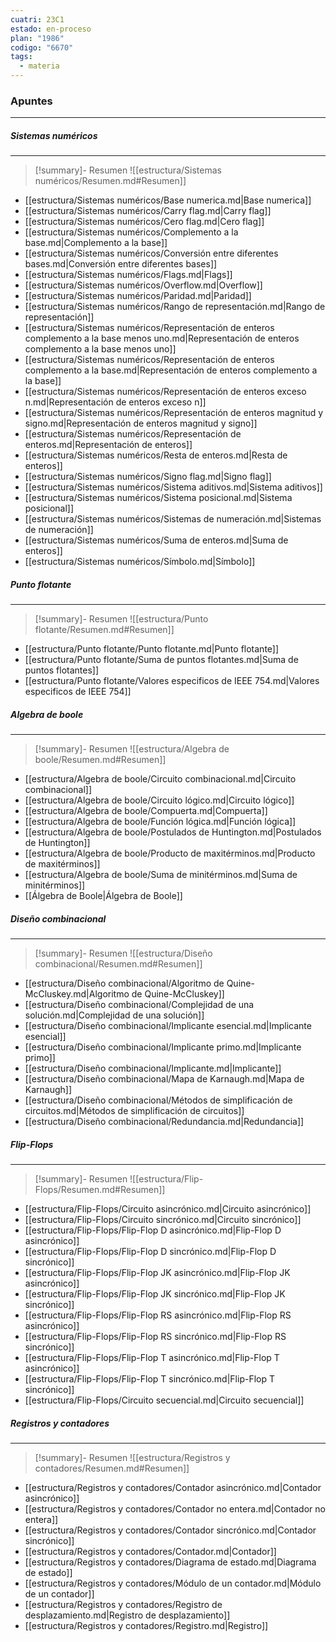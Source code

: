 ```yaml
---
cuatri: 23C1
estado: en-proceso
plan: "1986"
codigo: "6670"
tags:
  - materia
---
```

### Apuntes 
---
##### Sistemas numéricos 
---
> [!summary]- Resumen
> ![[estructura/Sistemas numéricos/Resumen.md#Resumen]]

* [[estructura/Sistemas numéricos/Base numerica.md|Base numerica]]
* [[estructura/Sistemas numéricos/Carry flag.md|Carry flag]]
* [[estructura/Sistemas numéricos/Cero flag.md|Cero flag]]
* [[estructura/Sistemas numéricos/Complemento a la base.md|Complemento a la base]]
* [[estructura/Sistemas numéricos/Conversión entre diferentes bases.md|Conversión entre diferentes bases]]
* [[estructura/Sistemas numéricos/Flags.md|Flags]]
* [[estructura/Sistemas numéricos/Overflow.md|Overflow]]
* [[estructura/Sistemas numéricos/Paridad.md|Paridad]]
* [[estructura/Sistemas numéricos/Rango de representación.md|Rango de representación]]
* [[estructura/Sistemas numéricos/Representación de enteros complemento a la base menos uno.md|Representación de enteros complemento a la base menos uno]]
* [[estructura/Sistemas numéricos/Representación de enteros complemento a la base.md|Representación de enteros complemento a la base]]
* [[estructura/Sistemas numéricos/Representación de enteros exceso n.md|Representación de enteros exceso n]]
* [[estructura/Sistemas numéricos/Representación de enteros magnitud y signo.md|Representación de enteros magnitud y signo]]
* [[estructura/Sistemas numéricos/Representación de enteros.md|Representación de enteros]]
* [[estructura/Sistemas numéricos/Resta de enteros.md|Resta de enteros]]
* [[estructura/Sistemas numéricos/Signo flag.md|Signo flag]]
* [[estructura/Sistemas numéricos/Sistema aditivos.md|Sistema aditivos]]
* [[estructura/Sistemas numéricos/Sistema posicional.md|Sistema posicional]]
* [[estructura/Sistemas numéricos/Sistemas de numeración.md|Sistemas de numeración]]
* [[estructura/Sistemas numéricos/Suma de enteros.md|Suma de enteros]]
* [[estructura/Sistemas numéricos/Símbolo.md|Símbolo]]

##### Punto flotante 
---
> [!summary]- Resumen
> ![[estructura/Punto flotante/Resumen.md#Resumen]]

* [[estructura/Punto flotante/Punto flotante.md|Punto flotante]]
* [[estructura/Punto flotante/Suma de puntos flotantes.md|Suma de puntos flotantes]]
* [[estructura/Punto flotante/Valores especificos de IEEE 754.md|Valores especificos de IEEE 754]]

##### Algebra de boole 
---
> [!summary]- Resumen
> ![[estructura/Algebra de boole/Resumen.md#Resumen]]

* [[estructura/Algebra de boole/Circuito combinacional.md|Circuito combinacional]]
* [[estructura/Algebra de boole/Circuito lógico.md|Circuito lógico]]
* [[estructura/Algebra de boole/Compuerta.md|Compuerta]]
* [[estructura/Algebra de boole/Función lógica.md|Función lógica]]
* [[estructura/Algebra de boole/Postulados de Huntington.md|Postulados de Huntington]]
* [[estructura/Algebra de boole/Producto de maxitérminos.md|Producto de maxitérminos]]
* [[estructura/Algebra de boole/Suma de minitérminos.md|Suma de minitérminos]]
* [[Álgebra de Boole|Álgebra de Boole]]

##### Diseño combinacional 
---
> [!summary]- Resumen
> ![[estructura/Diseño combinacional/Resumen.md#Resumen]]

* [[estructura/Diseño combinacional/Algoritmo de Quine-McCluskey.md|Algoritmo de Quine-McCluskey]]
* [[estructura/Diseño combinacional/Complejidad de una solución.md|Complejidad de una solución]]
* [[estructura/Diseño combinacional/Implicante esencial.md|Implicante esencial]]
* [[estructura/Diseño combinacional/Implicante primo.md|Implicante primo]]
* [[estructura/Diseño combinacional/Implicante.md|Implicante]]
* [[estructura/Diseño combinacional/Mapa de Karnaugh.md|Mapa de Karnaugh]]
* [[estructura/Diseño combinacional/Métodos de simplificación de circuitos.md|Métodos de simplificación de circuitos]]
* [[estructura/Diseño combinacional/Redundancia.md|Redundancia]]

##### Flip-Flops 
---
> [!summary]- Resumen
> ![[estructura/Flip-Flops/Resumen.md#Resumen]]

* [[estructura/Flip-Flops/Circuito asincrónico.md|Circuito asincrónico]]
* [[estructura/Flip-Flops/Circuito sincrónico.md|Circuito sincrónico]]
* [[estructura/Flip-Flops/Flip-Flop D asincrónico.md|Flip-Flop D asincrónico]]
* [[estructura/Flip-Flops/Flip-Flop D sincrónico.md|Flip-Flop D sincrónico]]
* [[estructura/Flip-Flops/Flip-Flop JK asincrónico.md|Flip-Flop JK asincrónico]]
* [[estructura/Flip-Flops/Flip-Flop JK sincrónico.md|Flip-Flop JK sincrónico]]
* [[estructura/Flip-Flops/Flip-Flop RS asincrónico.md|Flip-Flop RS asincrónico]]
* [[estructura/Flip-Flops/Flip-Flop RS sincrónico.md|Flip-Flop RS sincrónico]]
* [[estructura/Flip-Flops/Flip-Flop T asincrónico.md|Flip-Flop T asincrónico]]
* [[estructura/Flip-Flops/Flip-Flop T sincrónico.md|Flip-Flop T sincrónico]]
* [[estructura/Flip-Flops/Circuito secuencial.md|Circuito secuencial]]

##### Registros y contadores 
---
> [!summary]- Resumen
> ![[estructura/Registros y contadores/Resumen.md#Resumen]]

* [[estructura/Registros y contadores/Contador asincrónico.md|Contador asincrónico]]
* [[estructura/Registros y contadores/Contador no entera.md|Contador no entera]]
* [[estructura/Registros y contadores/Contador sincrónico.md|Contador sincrónico]]
* [[estructura/Registros y contadores/Contador.md|Contador]]
* [[estructura/Registros y contadores/Diagrama de estado.md|Diagrama de estado]]
* [[estructura/Registros y contadores/Módulo de un contador.md|Módulo de un contador]]
* [[estructura/Registros y contadores/Registro de desplazamiento.md|Registro de desplazamiento]]
* [[estructura/Registros y contadores/Registro.md|Registro]]


